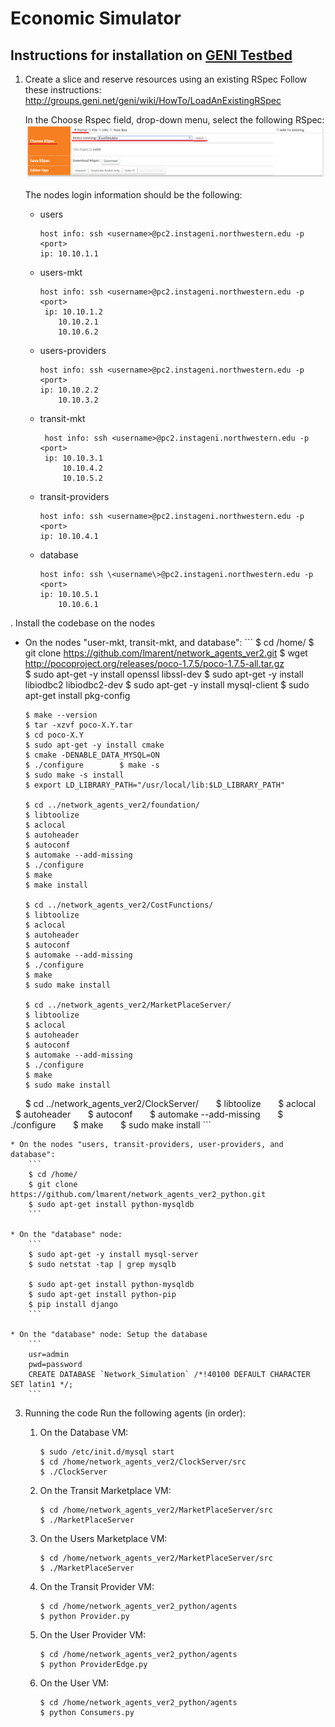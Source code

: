 # Economic Simulator

## Instructions for installation on [GENI Testbed](http://www.geni.net/)
1. Create a slice and reserve resources using an existing RSpec
    Follow these instructions:
    http://groups.geni.net/geni/wiki/HowTo/LoadAnExistingRSpec
    
    In the Choose Rspec field, drop-down menu, select the following RSpec:
    ![SelectRSpec](SelectingCustomRSpec.png)
    

    The nodes login information should be the following:
    * users
        ```
       host info: ssh <username>@pc2.instageni.northwestern.edu -p <port>
        ip: 10.10.1.1
        ```

    * users-mkt
        ```
        host info: ssh <username>@pc2.instageni.northwestern.edu -p <port>
         ip: 10.10.1.2
            10.10.2.1
            10.10.6.2
       ```

    * users-providers
        ```
        host info: ssh <username>@pc2.instageni.northwestern.edu -p <port>
        ip: 10.10.2.2
            10.10.3.2
         ```

    * transit-mkt
       ```
        host info: ssh <username>@pc2.instageni.northwestern.edu -p <port>
        ip: 10.10.3.1
            10.10.4.2
            10.10.5.2
        ```

    * transit-providers
        ```
        host info: ssh <username>@pc2.instageni.northwestern.edu -p <port>
       ip: 10.10.4.1
        ```

     * database
        ```
        host info: ssh \<username\>@pc2.instageni.northwestern.edu -p <port>
        ip: 10.10.5.1
            10.10.6.1
        ```
. Install the codebase on the nodes
  * On the nodes "user-mkt, transit-mkt, and database":
        ```
        $ cd /home/
        $ git clone https://github.com/lmarent/network_agents_ver2.git
        $ wget http://pocoproject.org/releases/poco-1.7.5/poco-1.7.5-all.tar.gz        
        $ sudo apt-get -y install openssl libssl-dev
        $ sudo apt-get -y install libiodbc2 libiodbc2-dev
        $ sudo apt-get -y install mysql-client
        $ sudo apt-get install pkg-config
        
        $ make --version
        $ tar -xzvf poco-X.Y.tar
        $ cd poco-X.Y
        $ sudo apt-get -y install cmake        
        $ cmake -DENABLE_DATA_MYSQL=ON
        $ ./configure        $ make -s
        $ sudo make -s install
        $ export LD_LIBRARY_PATH="/usr/local/lib:$LD_LIBRARY_PATH"
        
        $ cd ../network_agents_ver2/foundation/
        $ libtoolize
        $ aclocal
        $ autoheader
        $ autoconf
        $ automake --add-missing
        $ ./configure
        $ make
        $ make install
        
        $ cd ../network_agents_ver2/CostFunctions/
        $ libtoolize
        $ aclocal
        $ autoheader
        $ autoconf
        $ automake --add-missing
        $ ./configure
        $ make
        $ sudo make install

        $ cd ../network_agents_ver2/MarketPlaceServer/
        $ libtoolize
        $ aclocal
        $ autoheader
        $ autoconf
        $ automake --add-missing
        $ ./configure
        $ make
        $ sudo make install

        $ cd ../network_agents_ver2/ClockServer/
        $ libtoolize
        $ aclocal
        $ autoheader
        $ autoconf
        $ automake --add-missing
        $ ./configure
        $ make
        $ sudo make install
        ```

    * On the nodes "users, transit-providers, user-providers, and database":
        ```
        $ cd /home/
        $ git clone https://github.com/lmarent/network_agents_ver2_python.git
        $ sudo apt-get install python-mysqldb  
        ```

    * On the "database" node:
        ```
        $ sudo apt-get -y install mysql-server
        $ sudo netstat -tap | grep mysqlb 
        
        $ sudo apt-get install python-mysqldb
        $ sudo apt-get install python-pip
        $ pip install django
        ```
        
    * On the "database" node: Setup the database
        ```
        usr=admin
        pwd=password
        CREATE DATABASE `Network_Simulation` /*!40100 DEFAULT CHARACTER SET latin1 */;
        ```
        
3. Running the code
    Run the following agents (in order):

    1. On the Database VM: 
        ```
        $ sudo /etc/init.d/mysql start
        $ cd /home/network_agents_ver2/ClockServer/src
        $ ./ClockServer
        ```
    
    2. On the Transit Marketplace VM:
        ```
        $ cd /home/network_agents_ver2/MarketPlaceServer/src
        $ ./MarketPlaceServer
        ```
    
    3. On the Users Marketplace VM:
        ```
        $ cd /home/network_agents_ver2/MarketPlaceServer/src
        $ ./MarketPlaceServer
        ```
    
    4. On the Transit Provider VM:
        ```
        $ cd /home/network_agents_ver2_python/agents
        $ python Provider.py
        ```    
    
    5. On the User Provider VM:
        ```
        $ cd /home/network_agents_ver2_python/agents
        $ python ProviderEdge.py
        ```
    
    6. On the User VM:
        ```
        $ cd /home/network_agents_ver2_python/agents
        $ python Consumers.py
        ```
